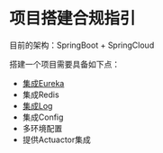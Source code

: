 # 项目搭建合规指引

目前的架构：SpringBoot + SpringCloud

搭建一个项目需要具备如下点：

* [集成Eureka](/xiang-mu-da-jian-he-gui-zhi-yin/ji-cheng-eureka.md)
* 集成Redis
* [集成Log](/xiang-mu-da-jian-he-gui-zhi-yin/ji-cheng-log.md)
* 集成Config
* 多环境配置
* 提供Actuactor集成
 